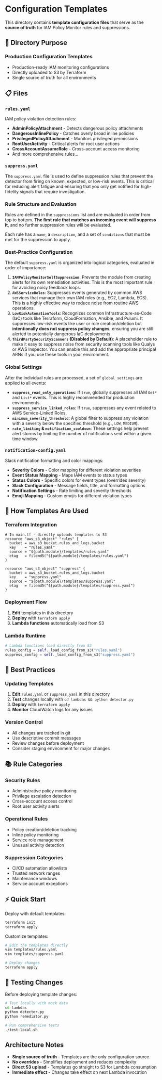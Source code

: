 # Configuration Templates

This directory contains **template configuration files** that serve as the **source of truth** for IAM Policy Monitor rules and suppressions.

## 📁 Directory Purpose

### **Production Configuration Templates**

- Production-ready IAM monitoring configurations
- Directly uploaded to S3 by Terraform
- Single source of truth for all environments

## 📋 Files

### **`rules.yaml`**

IAM policy violation detection rules:

- **AdminPolicyAttachment** - Detects dangerous policy attachments
- **DangerousInlinePolicy** - Catches overly broad inline policies
- **PrivilegedPolicyAttachment** - Monitors privileged permissions
- **RootUserActivity** - Critical alerts for root user actions
- **CrossAccountAssumeRole** - Cross-account access monitoring
- And more comprehensive rules...

### **`suppress.yaml`**

The `suppress.yaml` file is used to define suppression rules that prevent the detector from firing on known, expected, or low-risk events. This is critical for reducing alert fatigue and ensuring that you only get notified for high-fidelity signals that require investigation.

### Rule Structure and Evaluation

Rules are defined in the `suppressions` list and are evaluated in order from top to bottom. **The first rule that matches an incoming event will suppress it**, and no further suppression rules will be evaluated.

Each rule has a `name`, a `description`, and a set of `conditions` that must be met for the suppression to apply.

### Best-Practice Configuration

The default `suppress.yaml` is organized into logical categories, evaluated in order of importance:

1. **`IAMPolicyMonitorSelfSuppression`**: Prevents the module from creating alerts for its own remediation activities. This is the most important rule for avoiding noisy feedback loops.
2. **`AWSServiceRoles`**: Suppresses events generated by common AWS services that manage their own IAM roles (e.g., EC2, Lambda, ECS). This is a highly effective way to reduce noise from routine AWS operations.
3. **`LowRiskAutomationTools`**: Recognizes common Infrastructure-as-Code (IaC) tools like Terraform, CloudFormation, Ansible, and Pulumi. It suppresses low-risk events like user or role creation/deletion but **intentionally does not suppress policy changes**, ensuring you are still alerted to potentially dangerous IaC deployments.
4. **`ThirdPartySecurityScanners` (Disabled by Default)**: A placeholder rule to make it easy to suppress noise from security scanning tools like Qualys or AWS Inspector. You can enable this and add the appropriate principal ARNs if you use these tools in your environment.

### Global Settings

After the individual rules are processed, a set of `global_settings` are applied to all events:

- **`suppress_read_only_operations`**: If `true`, globally suppresses all IAM `Get*` and `List*` events. This is highly recommended for production environments.
- **`suppress_service_linked_roles`**: If `true`, suppresses any event related to AWS Service-Linked Roles.
- **`minimum_severity_threshold`**: A global filter to suppress any violation with a severity below the specified threshold (e.g., `LOW`, `MEDIUM`).
- **`rate_limiting` & `notification_cooldown`**: These settings help prevent alert storms by limiting the number of notifications sent within a given time window.

### **`notification-config.yaml`**

Slack notification formatting and color mappings:

- **Severity Colors** - Color mapping for different violation severities
- **Event Status Mapping** - Maps IAM events to status types
- **Status Colors** - Specific colors for event types (overrides severity)
- **Slack Configuration** - Message fields, title, and formatting options
- **Notification Settings** - Rate limiting and severity thresholds
- **Emoji Mapping** - Custom emojis for different violation types

## 🔄 How Templates Are Used

### **Terraform Integration**

```hcl
# In main.tf - directly uploads templates to S3
resource "aws_s3_object" "rules" {
  bucket = aws_s3_bucket.rules_and_logs.bucket
  key    = "rules.yaml"
  source = "${path.module}/templates/rules.yaml"
  etag   = filemd5("${path.module}/templates/rules.yaml")
}

resource "aws_s3_object" "suppress" {
  bucket = aws_s3_bucket.rules_and_logs.bucket
  key    = "suppress.yaml"
  source = "${path.module}/templates/suppress.yaml"
  etag   = filemd5("${path.module}/templates/suppress.yaml")
}
```

### **Deployment Flow**

1. **Edit** templates in this directory
2. **Deploy** with `terraform apply`
3. **Lambda functions** automatically load from S3

### **Lambda Runtime**

```python
# Lambda functions load directly from S3
rules_config = self._load_config_from_s3("rules.yaml")
suppress_config = self._load_config_from_s3("suppress.yaml")
```

## 🎯 Best Practices

### **Updating Templates**

1. **Edit** `rules.yaml` or `suppress.yaml` in this directory
2. **Test** changes locally with `cd lambdas && python detector.py`
3. **Deploy** with `terraform apply`
4. **Monitor** CloudWatch logs for any issues

### **Version Control**

- All changes are tracked in git
- Use descriptive commit messages
- Review changes before deployment
- Consider staging environment for major changes

## 📚 Rule Categories

### **Security Rules**

- Administrative policy monitoring
- Privilege escalation detection
- Cross-account access control
- Root user activity alerts

### **Operational Rules**

- Policy creation/deletion tracking
- Inline policy monitoring
- Service role management
- Unusual activity detection

### **Suppression Categories**

- CI/CD automation allowlists
- Trusted network ranges
- Maintenance windows
- Service account exceptions

## ⚡ Quick Start

Deploy with default templates:

```bash
terraform init
terraform apply
```

Customize templates:

```bash
# Edit the templates directly
vim templates/rules.yaml
vim templates/suppress.yaml

# Deploy changes
terraform apply
```

## 🧪 Testing Changes

Before deploying template changes:

```bash
# Test locally with mock data
cd lambdas
python detector.py
python remediator.py

# Run comprehensive tests
./test-local.sh
```

## Architecture Notes

- **Single source of truth** - Templates are the only configuration source
- **No overrides** - Simplifies deployment and reduces complexity
- **Direct S3 upload** - Templates go straight to S3 for Lambda consumption
- **Immediate effect** - Changes take effect on next Lambda invocation
